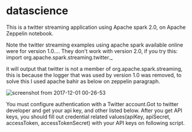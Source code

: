 # datascience
This is a twitter streaming application using Apache spark 2.0, on Apache Zeppelin notebook.

Note the twitter streaming examples using apache spark available online were for version 1.0.... They don't work with version 2.0,  if you try  this:
import org.apache.spark.streaming.twitter._

it will output that twitter is not a member of org.apache.spark.streaming, this is because the logger that was used by version 1.0 was removed, to solve this I used apache bahir as below on zeppelin paragraph.

![screenshot from 2017-12-01 00-26-53](https://user-images.githubusercontent.com/3243281/33605032-1bfd96a0-d9c9-11e7-96a1-8c2b56a5ab3c.png)




You must configure authentication with a Twitter account.Got to twitter developer and get your api key, and other listed below. After you get API keys, you should fill out credential related values(apiKey, apiSecret, accessToken, accessTokenSecret) with your API keys on following script.

